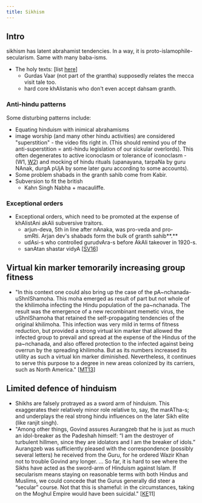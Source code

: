 ```yaml
---
title: Sikhism
---
```


## Intro
sikhism has latent abrahamist tendencies. In a way, it is proto-islamophile-secularism. Same with many baba-isms.  

- The holy texts: \[list [here](https://sites.google.com/site/samskrtamsfo/darsanam/an-yadarsanani)\]
    - Gurdas Vaar (not part of the grantha) supposedly relates the mecca visit tale too.
    - hard core khAlistanis who don't even accept dahsam granth.

### Anti-hindu patterns
Some disturbing patterns include:

- Equating hinduism with inimical abrahamisms
- image worship (and many other hindu activities) are considered "superstition" - the video fits right in. (This should remind you of the anti-superstition = anti-hindu legislation of our sickular overlords). This often degenerates to active iconoclasm or tolerance of iconoclasm - (W1, [W2](https://en.wikipedia.org/wiki/Idolatry_in_Sikhism#Smiting_of_the_nose_of_Durga.27s_idol)) and mocking of hindu rituals (upanayana, tarpaNa by guru NAnak, durgA pUjA by some later guru according to some accounts).
- Some problem shabads in the granth sahib come from Kabir.
- Subversion to fit the british
    - Kahn Singh Nabha + macauliffe.

### Exceptional orders
- Exceptional orders, which need to be promoted at the expense of khAlistAni akAli subversive traitors.
  - arjun-deva, 5th in line after nAnaka, was pro-veda and pro-smRti. Arjan dev's shabads form the bulk of granth sahib**.**
  - udAsi-s who controlled gurudvAra-s before AkAli takeover in 1920-s.
  - sanAtan shastar vidyA \[[SV16](http://www.shastarvidiya.org/articles/misunderstandings.html)\]

## Virtual kin marker temorarily increasing group fitness
- "In this context one could also bring up the case of the pA~nchanada-uShnIShamoha. This moha emerged as result of part but not whole of the khilimoha infecting the Hindu population of the pa~nchanada. The result was the emergence of a new recombinant memetic virus, the uShnIShamoha that retained the self-propagating tendencies of the original khilimoha. This infection was very mild in terms of fitness reduction, but provided a strong virtual kin marker that allowed the infected group to prevail and spread at the expense of the Hindus of the pa~nchanada, and also offered protection to the infected against being overrun by the spreading khilimoha. But as its numbers increased its utility as such a virtual kin marker diminished. Nevertheless, it continues to serve this purpose to a degree in new areas colonized by its carriers, such as North America." \[[MT13](https://manasataramgini.wordpress.com/2013/07/20/khilonmada-charcha/)\]

## Limited defence of hinduism
- Shikhs are falsely protrayed as a sword arm of hinduism. This exaggerates their relatively minor role relative to, say, the marATha-s; and underplays the real strong hindu influences on the later Sikh elite (like ranjit singh).
- "Among other things, Govind assures Aurangzeb that he is just as much an idol-breaker as the Padeshah himself: “I am the destroyer of turbulent hillmen, since they are idolators and I am the breaker of idols.” Aurangzeb was sufficiently pleased with the correspondence (possibly several letters) he received from the Guru, for he ordered Wazir Khan not to trouble Govind any longer. ... So far, it is hard to see where the Sikhs have acted as the sword-arm of Hinduism against Islam. If secularism means staying on reasonable terms with both Hindus and Muslims, we could concede that the Gurus generally did steer a “secular” course. Not that this is shameful: in the circumstances, taking on the Moghul Empire would have been suicidal." \[[KE](http://koenraadelst.blogspot.com/2011/12/guru-tegh-bahadurs-martyrdom.html)11\]

